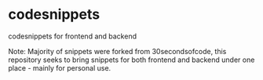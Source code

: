 # codesnippets
codesnippets for frontend and backend


Note: Majority of snippets were forked from 30secondsofcode, this repository seeks to bring snippets for both frontend and backend under one place - mainly for personal use.
